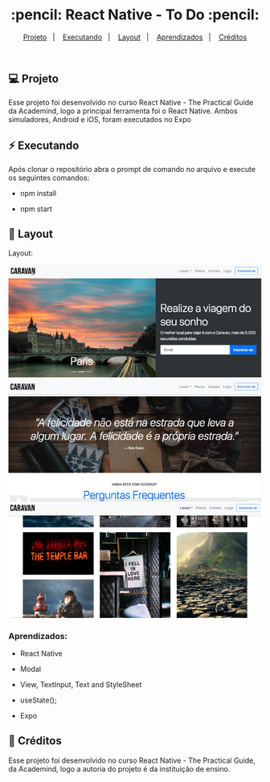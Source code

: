 
<h1 align="center">
  :pencil: React Native - To Do :pencil:
</h1>

<p align="center">
<a href="#-projeto">Projeto</a>&nbsp;&nbsp;&nbsp;|&nbsp;&nbsp;&nbsp;
 <a href="#:zap:executando">Executando</a>&nbsp;&nbsp;&nbsp;|&nbsp;&nbsp;&nbsp;
  <a href="#-layout">Layout</a>&nbsp;&nbsp;&nbsp;|&nbsp;&nbsp;&nbsp;
  <a href="#aprendizados">Aprendizados</a>&nbsp;&nbsp;&nbsp;|&nbsp;&nbsp;&nbsp;
  <a href="#memo-licença">Créditos</a>
</p>

<br>

## 💻 Projeto

Esse projeto foi desenvolvido no curso React Native - The Practical Guide da Academind, logo a principal ferramenta foi o React Native. Ambos simuladores, Android e iOS, foram executados no Expo

## :zap: Executando

Após clonar o repositório abra o prompt de comando no arquivo e execute os seguintes comandos:

- npm install

- npm start

## 🎨 Layout

Layout: 

![Layout do projeto](https://github.com/ChristySchott/caravan-bootstrap.github.io/blob/master/layout/layout1.PNG)
![Layout do projeto](https://github.com/ChristySchott/caravan-bootstrap.github.io/blob/master/layout/layout2.PNG)
![Layout do projeto](https://github.com/ChristySchott/caravan-bootstrap.github.io/blob/master/layout/layout3.PNG)


### Aprendizados:

- React Native

- Modal
 
- View, TextInput, Text and StyleSheet

- useState();

- Expo


## :memo: Créditos

Esse projeto foi desenvolvido no curso React Native - The Practical Guide, da Academind, logo a autoria do projeto é da instituição de ensino.

